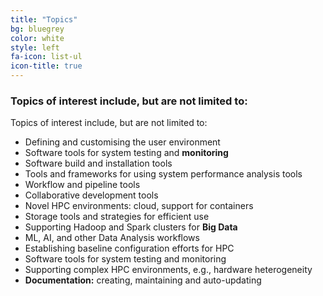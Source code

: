 ```yaml
---
title: "Topics"
bg: bluegrey
color: white
style: left
fa-icon: list-ul
icon-title: true
---
```


### Topics of interest include, but are not limited to:

Topics of interest include, but are not limited to:

- Defining and customising the user environment
- Software tools for system testing and **monitoring**
- Software build and installation tools
- Tools and frameworks for using system performance analysis tools
- Workflow and pipeline tools
- Collaborative development tools
- Novel HPC environments: cloud, support for containers
- Storage tools and strategies for efficient use
- Supporting Hadoop and Spark clusters for **Big Data**
- ML, AI, and other Data Analysis workflows
- Establishing baseline configuration efforts for HPC
- Software tools for system testing and monitoring
- Supporting complex HPC environments, e.g., hardware heterogeneity
- **Documentation:** creating, maintaining and auto-updating
